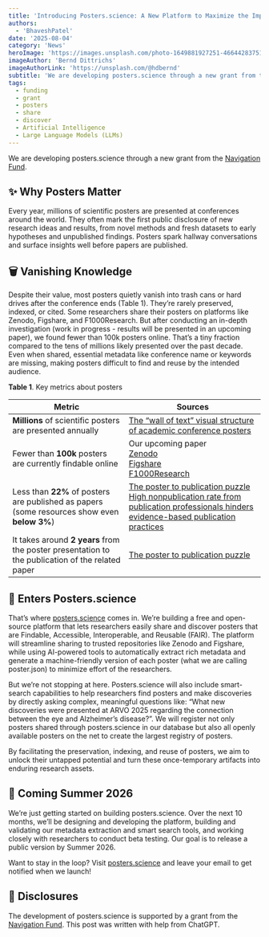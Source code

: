 ```yaml
---
title: 'Introducing Posters.science: A New Platform to Maximize the Impact of Scientific Posters'
authors:
  - 'BhaveshPatel'
date: '2025-08-04'
category: 'News'
heroImage: 'https://images.unsplash.com/photo-1649881927251-46644283751a?q=80&w=870&auto=format&fit=crop&ixlib=rb-4.1.0&ixid=M3wxMjA3fDB8MHxwaG90by1wYWdlfHx8fGVufDB8fHx8fA%3D%3D'
imageAuthor: 'Bernd Dittrichs'
imageAuthorLink: 'https://unsplash.com/@hdbernd'
subtitle: 'We are developing posters.science through a new grant from the Navigation Fund.'
tags:
  - funding
  - grant
  - posters
  - share
  - discover
  - Artificial Intelligence
  - Large Language Models (LLMs)
---
```


We are developing posters.science through a new grant from the [Navigation Fund](https://www.navigation.org/).

## ✨ Why Posters Matter

Every year, millions of scientific posters are presented at conferences around the world. They often mark the first public disclosure of new research ideas and results, from novel methods and fresh datasets to early hypotheses and unpublished findings. Posters spark hallway conversations and surface insights well before papers are published.

## 🗑️ Vanishing Knowledge

Despite their value, most posters quietly vanish into trash cans or hard drives after the conference ends (Table 1). They’re rarely preserved, indexed, or cited. Some researchers share their posters on platforms like Zenodo, Figshare, and F1000Research. But after conducting an in-depth investigation (work in progress - results will be presented in an upcoming paper), we found fewer than 100k posters online. That’s a tiny fraction compared to the tens of millions likely presented over the past decade. Even when shared, essential metadata like conference name or keywords are missing, making posters difficult to find and reuse by the intended audience.

**Table 1**. Key metrics about posters

| Metric                                                                                           | Sources                                                                                                                                                                                                                                                                    |
| ------------------------------------------------------------------------------------------------ | -------------------------------------------------------------------------------------------------------------------------------------------------------------------------------------------------------------------------------------------------------------------------- |
| **Millions** of scientific posters are presented annually                                        | [The “wall of text” visual structure of academic conference posters](https://doi.org/10.3389/fcomm.2023.1063345%20)                                                                                                                                                        |
| Fewer than **100k** posters are currently findable online                                        | Our upcoming paper <br/> [Zenodo](https://zenodo.org/search?q=&f=resource_type%3Aposter&l=list&p=1&s=10) <br/> [Figshare](https://figshare.com/search?itemTypes=5) <br/> [F1000Research](https://f1000research.com/browse/posters)                                         |
| Less than **22%** of posters are published as papers (some resources show even **below 3%**)     | [The poster to publication puzzle](https://betterposters.blogspot.com/2016/04/the-poster-to-publication-puzzle-with.html) <br/> [High nonpublication rate from publication professionals hinders evidence-based publication practices](https://doi.org/10.7717/peerj.2011) |
| It takes around **2 years** from the poster presentation to the publication of the related paper | [The poster to publication puzzle](https://betterposters.blogspot.com/2016/04/the-poster-to-publication-puzzle-with.html)                                                                                                                                                  |

## 🚀 Enters Posters.science

That’s where [posters.science](https://posters.science/) comes in. We’re building a free and open-source platform that lets researchers easily share and discover posters that are Findable, Accessible, Interoperable, and Reusable (FAIR). The platform will streamline sharing to trusted repositories like Zenodo and Figshare, while using AI-powered tools to automatically extract rich metadata and generate a machine-friendly version of each poster (what we are calling poster.json) to minimize effort of the researchers.

But we’re not stopping at here. Posters.science will also include smart-search capabilities to help researchers find posters and make discoveries by directly asking complex, meaningful questions like: “What new discoveries were presented at ARVO 2025 regarding the connection between the eye and Alzheimer’s disease?”. We will register not only posters shared through posters.science in our database but also all openly available posters on the net to create the largest registry of posters.

By facilitating the preservation, indexing, and reuse of posters, we aim to unlock their untapped potential and turn these once-temporary artifacts into enduring research assets.

## 📅 Coming Summer 2026

We’re just getting started on building posters.science. Over the next 10 months, we’ll be designing and developing the platform, building and validating our metadata extraction and smart search tools, and working closely with researchers to conduct beta testing. Our goal is to release a public version by Summer 2026.

Want to stay in the loop? Visit [posters.science](https://posters.science/) and leave your email to get notified when we launch!

## 📢 Disclosures

The development of posters.science is supported by a grant from the [Navigation Fund](https://www.navigation.org/). This post was written with help from ChatGPT.
